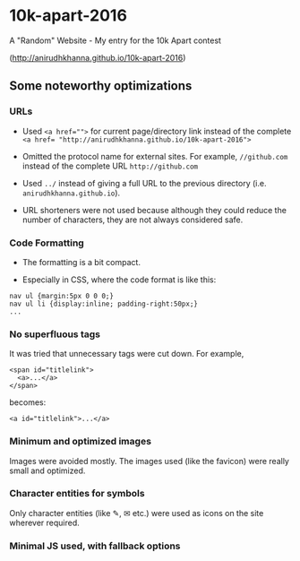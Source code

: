 # 10k-apart-2016
A "Random" Website - My entry for the 10k Apart contest

(http://anirudhkhanna.github.io/10k-apart-2016)

## Some noteworthy optimizations

### URLs
- Used `<a href="">` for current page/directory link instead of the complete `<a href= "http://anirudhkhanna.github.io/10k-apart-2016">`

- Omitted the protocol name for external sites. For example, `//github.com` instead of the complete URL `http://github.com`

- Used `../` instead of giving a full URL to the previous directory (i.e. `anirudhkhanna.github.io`).

- URL shorteners were not used because although they could reduce the number of characters, they are not always considered safe.

### Code Formatting
- The formatting is a bit compact.

- Especially in CSS, where the code format is like this:
```
nav ul {margin:5px 0 0 0;}
nav ul li {display:inline; padding-right:50px;}
...
```

### No superfluous tags
It was tried that unnecessary tags were cut down. For example,
```
<span id="titlelink">
  <a>...</a>
</span>
```
becomes:
```
<a id="titlelink">...</a>
```

### Minimum and optimized images
Images were avoided mostly. The images used (like the favicon) were really small and optimized.

### Character entities for symbols
Only character entities (like ✎, ✉ etc.) were used as icons on the site wherever required.

### Minimal JS used, with fallback options
